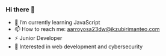 ### Hi there 👋

- 🌱 I’m currently learning JavaScript
- 📫 How to reach me: aarroyosa23dw@ikzubirimanteo.com
- ⚡ Junior Developer
- 🚀 Interested in web development and cybersecurity
